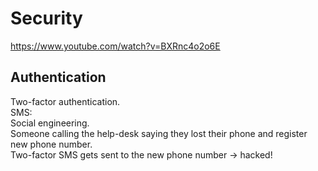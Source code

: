 # Security

https://www.youtube.com/watch?v=BXRnc4o2o6E

## Authentication

Two-factor authentication.  
SMS:  
Social engineering.  
Someone calling the help-desk saying they lost their phone and register new phone number.  
Two-factor SMS gets sent to the new phone number -> hacked!

